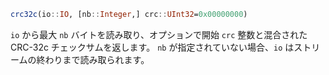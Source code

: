 ```julia
crc32c(io::IO, [nb::Integer,] crc::UInt32=0x00000000)
```

`io` から最大 `nb` バイトを読み取り、オプションで開始 `crc` 整数と混合された CRC-32c チェックサムを返します。 `nb` が指定されていない場合、`io` はストリームの終わりまで読み取られます。
